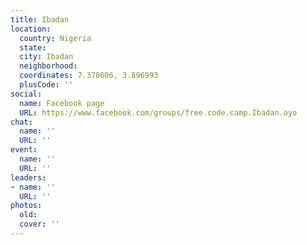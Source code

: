```yaml
---
title: Ibadan
location:
  country: Nigeria
  state: 
  city: Ibadan
  neighborhood: 
  coordinates: 7.378606, 3.896993
  plusCode: ''
social:
  name: Facebook page
  URL: https://www.facebook.com/groups/free.code.camp.Ibadan.oyo
chat:
  name: ''
  URL: ''
event:
  name: ''
  URL: ''
leaders:
- name: ''
  URL: ''
photos:
  old: 
  cover: ''
---
```

